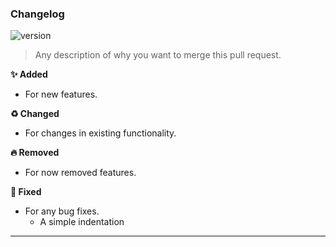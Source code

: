 ### Changelog

![version](https://img.shields.io/badge/version-v0.0.0-EBCB8B?style=for-the-badge&logo=Node.js&logoColor=EBCB8B)

> Any description of why you want to merge this pull request.

**✨ Added**

- For new features.

**♻️ Changed**

- For changes in existing functionality.

**🔥 Removed**

- For now removed features.

**🐛 Fixed**

- For any bug fixes.
  - A simple indentation

---
